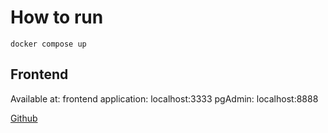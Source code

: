 # How to run
`docker compose up`

## Frontend
Available at:
frontend application: localhost:3333
pgAdmin: localhost:8888

[Github](https://github.com/v1szk1s/data-warehouse) 
